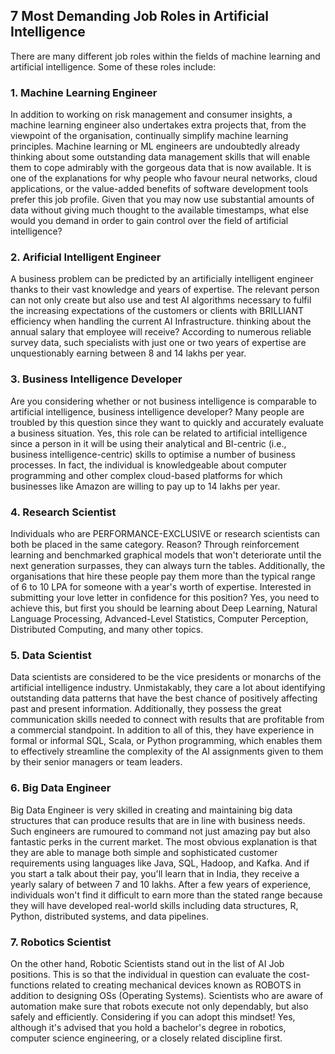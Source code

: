 
## 7 Most Demanding Job Roles in Artificial Intelligence

There are many different job roles within the fields of machine learning and artificial intelligence. Some of these roles include:


### 1. Machine Learning Engineer 

In addition to working on risk management and consumer insights, a machine learning engineer also undertakes extra projects that, from the viewpoint of the organisation, continually simplify machine learning principles. Machine learning or ML engineers are undoubtedly already thinking about some outstanding data management skills that will enable them to cope admirably with the gorgeous data that is now available. It is one of the explanations for why people who favour neural networks, cloud applications, or the value-added benefits of software development tools prefer this job profile. Given that you may now use substantial amounts of data without giving much thought to the available timestamps, what else would you demand in order to gain control over the field of artificial intelligence?

### 2. Arificial Intelligent Engineer

A business problem can be predicted by an artificially intelligent engineer thanks to their vast knowledge and years of expertise. The relevant person can not only create but also use and test AI algorithms necessary to fulfil the increasing expectations of the customers or clients with BRILLIANT efficiency when handling the current AI Infrastructure. thinking about the annual salary that employee will receive? According to numerous reliable survey data, such specialists with just one or two years of expertise are unquestionably earning between 8 and 14 lakhs per year.

### 3. Business Intelligence Developer

Are you considering whether or not business intelligence is comparable to artificial intelligence, business intelligence developer? Many people are troubled by this question since they want to quickly and accurately evaluate a business situation. Yes, this role can be related to artificial intelligence since a person in it will be using their analytical and BI-centric (i.e., business intelligence-centric) skills to optimise a number of business processes. In fact, the individual is knowledgeable about computer programming and other complex cloud-based platforms for which businesses like Amazon are willing to pay up to 14 lakhs per year.

### 4. Research Scientist

Individuals who are PERFORMANCE-EXCLUSIVE or research scientists can both be placed in the same category. Reason? Through reinforcement learning and benchmarked graphical models that won't deteriorate until the next generation surpasses, they can always turn the tables. Additionally, the organisations that hire these people pay them more than the typical range of 6 to 10 LPA for someone with a year's worth of expertise. Interested in submitting your love letter in confidence for this position? Yes, you need to achieve this, but first you should be learning about Deep Learning, Natural Language Processing, Advanced-Level Statistics, Computer Perception, Distributed Computing, and many other topics.

### 5. Data Scientist

Data scientists are considered to be the vice presidents or monarchs of the artificial intelligence industry. Unmistakably, they care a lot about identifying outstanding data patterns that have the best chance of positively affecting past and present information. Additionally, they possess the great communication skills needed to connect with results that are profitable from a commercial standpoint. In addition to all of this, they have experience in formal or informal SQL, Scala, or Python programming, which enables them to effectively streamline the complexity of the AI assignments given to them by their senior managers or team leaders.

### 6. Big Data Engineer 

Big Data Engineer is very skilled in creating and maintaining big data structures that can produce results that are in line with business needs. Such engineers are rumoured to command not just amazing pay but also fantastic perks in the current market. The most obvious explanation is that they are able to manage both simple and sophisticated customer requirements using languages like Java, SQL, Hadoop, and Kafka. And if you start a talk about their pay, you'll learn that in India, they receive a yearly salary of between 7 and 10 lakhs. After a few years of experience, individuals won't find it difficult to earn more than the stated range because they will have developed real-world skills including data structures, R, Python, distributed systems, and data pipelines.

### 7. Robotics Scientist

On the other hand, Robotic Scientists stand out in the list of AI Job positions. This is so that the individual in question can evaluate the cost-functions related to creating mechanical devices known as ROBOTS in addition to designing OSs (Operating Systems). Scientists who are aware of automation make sure that robots execute not only dependably, but also safely and efficiently. Considering if you can adopt this mindset! Yes, although it's advised that you hold a bachelor's degree in robotics, computer science engineering, or a closely related discipline first.

